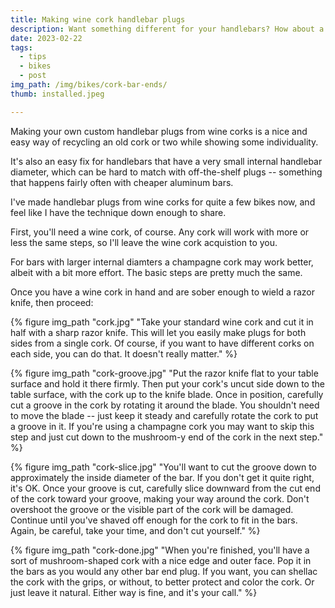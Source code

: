 ```yaml
---
title: Making wine cork handlebar plugs
description: Want something different for your handlebars? How about a wine cork bar end? They're easy to make.
date: 2023-02-22
tags:
  - tips
  - bikes
  - post
img_path: /img/bikes/cork-bar-ends/
thumb: installed.jpeg

---
```


Making your own custom handlebar plugs from wine corks is a nice and easy way of recycling an old cork or two while showing some individuality. 

It's also an easy fix for handlebars that have a very small internal handlebar diameter, which can be hard to match with off-the-shelf plugs -- something that happens fairly often with cheaper aluminum bars.

I've made handlebar plugs from wine corks for quite a few bikes now, and feel like I have the technique down enough to share.

First, you'll need a wine cork, of course. Any cork will work with more or less the same steps, so I'll leave the wine cork acquistion to you. 

For bars with larger internal diamters a champagne cork may work better, albeit with a bit more effort. The basic steps are pretty much the same.

Once you have a wine cork in hand and are sober enough to wield a razor knife, then proceed: 
<div class="photogrid">

  {% figure img_path "cork.jpg" "Take your standard wine cork and cut it in half with a sharp razor knife. This will let you easily make plugs for both sides from a single cork. Of course, if you want to have different corks on each side, you can do that. It doesn't really matter."  %}

  {% figure img_path "cork-groove.jpg" "Put the razor knife flat to your table surface and hold it there firmly. Then put your cork's uncut side down to the table surface, with the cork up to the knife blade. Once in position, carefully cut a groove in the cork by rotating it around the blade. You shouldn't need to move the blade -- just keep it steady and carefully rotate the cork to put a groove in it. If you're using a champagne cork you may want to skip this step and just cut down to the mushroom-y end of the cork in the next step."  %}

  {% figure img_path "cork-slice.jpg" "You'll want to cut the groove down to approximately the inside diameter of the bar. If you don't get it quite right, it's OK. Once your groove is cut, carefully slice downward from the cut end of the cork toward your groove, making your way around the cork. Don't overshoot the groove or the visible part of the cork will be damaged. Continue until you've shaved off enough for the cork to fit in the bars. Again, be careful, take your time, and don't cut yourself."  %}

  {% figure img_path "cork-done.jpg" "When you're finished, you'll have a sort of mushroom-shaped cork with a nice edge and outer face. Pop it in the bars as you would any other bar end plug. If you want, you can shellac the cork with the grips, or without, to better protect and color the cork. Or just leave it natural. Either way is fine, and it's your call."  %}

</div>
